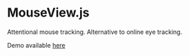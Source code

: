 # MouseView.js
 Attentional mouse tracking. Alternative to online eye tracking.

Demo available [here](https://nostalgic-bell-34a03f.netlify.app/demo.html)
